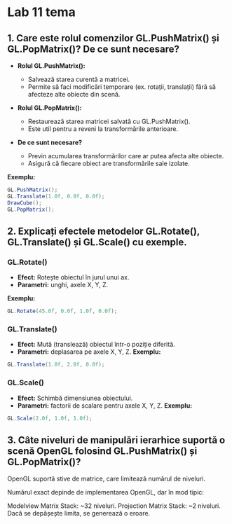 # Lab 11 tema

## 1. Care este rolul comenzilor GL.PushMatrix() și GL.PopMatrix()? De ce sunt necesare?

- **Rolul GL.PushMatrix():**
  - Salvează starea curentă a matricei.
  - Permite să faci modificări temporare (ex. rotații, translații) fără să afecteze alte obiecte din scenă.

- **Rolul GL.PopMatrix():**
  - Restaurează starea matricei salvată cu GL.PushMatrix().
  - Este util pentru a reveni la transformările anterioare.

- **De ce sunt necesare?**
  - Previn acumularea transformărilor care ar putea afecta alte obiecte.
  - Asigură că fiecare obiect are transformările sale izolate.

**Exemplu:**
```csharp
GL.PushMatrix();
GL.Translate(1.0f, 0.0f, 0.0f); 
DrawCube();                     
GL.PopMatrix();
```
## 2. Explicați efectele metodelor GL.Rotate(), GL.Translate() și GL.Scale() cu exemple.

### **GL.Rotate()**
- **Efect:** Rotește obiectul în jurul unui ax.
- **Parametri:** unghi, axele X, Y, Z.

**Exemplu:**
```csharp
GL.Rotate(45.0f, 0.0f, 1.0f, 0.0f);
```
### **GL.Translate()**
- **Efect:** Mută (translează) obiectul într-o poziție diferită.
- **Parametri:** deplasarea pe axele X, Y, Z.
**Exemplu:**
```csharp
GL.Translate(1.0f, 2.0f, 0.0f);
```

### **GL.Scale()**
- **Efect:**  Schimbă dimensiunea obiectului.
- **Parametri:** factorii de scalare pentru axele X, Y, Z.
**Exemplu:**
```csharp
GL.Scale(2.0f, 1.0f, 1.0f); 
```

## 3. Câte niveluri de manipulări ierarhice suportă o scenă OpenGL folosind GL.PushMatrix() și GL.PopMatrix()?

OpenGL suportă stive de matrice, care limitează numărul de niveluri.

Numărul exact depinde de implementarea OpenGL, dar în mod tipic:

Modelview Matrix Stack: ~32 niveluri.
Projection Matrix Stack: ~2 niveluri.
Dacă se depășește limita, se generează o eroare.




